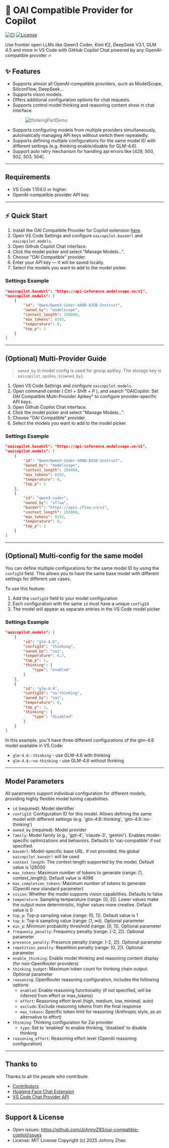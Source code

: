 # 🤗 OAI Compatible Provider for Copilot

[![CI](https://github.com/JohnnyZ93/oai-compatible-copilot/actions/workflows/release.yml/badge.svg)](https://github.com/JohnnyZ93/oai-compatible-copilot/actions)
[![License](https://img.shields.io/github/license/JohnnyZ93/oai-compatible-copilot?color=orange&label=License)](https://github.com/JohnnyZ93/oai-compatible-copilot/blob/main/LICENSE)

Use frontier open LLMs like Qwen3 Coder, Kimi K2, DeepSeek V3.1, GLM 4.5 and more in VS Code with GitHub Copilot Chat powered by any OpenAI-compatible provider 🔥

## ✨ Features
- Supports almost all OpenAI-compatible providers, such as ModelScope, SiliconFlow, DeepSeek...
- Supports vision models.
- Offers additional configuration options for chat requests.
- Supports control model thinking and reasoning content show in chat interface.
  > ![thinkingPartDemo](./assets/thinkingPartDemo.png)
- Supports configuring models from multiple providers simultaneously, automatically managing API keys without switch them repeatedly.
- Supports defining multiple configurations for the same model ID with different settings (e.g. thinking enable/disable for GLM-4.6).
- Support auto retry mechanism for handling api errors like [429, 500, 502, 503, 504].
---

## Requirements
- VS Code 1.104.0 or higher.
- OpenAI-compatible provider API key.
---

## ⚡ Quick Start
1. Install the OAI Compatible Provider for Copilot extension [here](https://marketplace.visualstudio.com/items?itemName=johnny-zhao.oai-compatible-copilot).
2. Open VS Code Settings and configure `oaicopilot.baseUrl` and `oaicopilot.models`.
3. Open Github Copilot Chat interface.
4. Click the model picker and select "Manage Models...".
5. Choose "OAI Compatible" provider.
6. Enter your API key — it will be saved locally.
7. Select the models you want to add to the model picker.

### Settings Example

```json
"oaicopilot.baseUrl": "https://api-inference.modelscope.cn/v1",
"oaicopilot.models": [
    {
        "id": "Qwen/Qwen3-Coder-480B-A35B-Instruct",
        "owned_by": "modelscope",
        "context_length": 256000,
        "max_tokens": 8192,
        "temperature": 0,
        "top_p": 1
    }
]
```
---

## (Optional) Multi-Provider Guide

> `owned_by` in model config is used for group apiKey. The storage key is `oaicopilot.apiKey.${owned_by}`.

1. Open VS Code Settings and configure `oaicopilot.models`.
2. Open command center ( Ctrl + Shift + P ), and search "OAICopilot: Set OAI Compatible Multi-Provider Apikey" to configure provider-specific API keys.
3. Open Github Copilot Chat interface.
4. Click the model picker and select "Manage Models...".
5. Choose "OAI Compatible" provider.
6. Select the models you want to add to the model picker.

### Settings Example

```json
"oaicopilot.baseUrl": "https://api-inference.modelscope.cn/v1",
"oaicopilot.models": [
    {
        "id": "Qwen/Qwen3-Coder-480B-A35B-Instruct",
        "owned_by": "modelscope",
        "context_length": 256000,
        "max_tokens": 8192,
        "temperature": 0,
        "top_p": 1
    },
    {
        "id": "qwen3-coder",
        "owned_by": "iflow",
        "baseUrl": "https://apis.iflow.cn/v1",
        "context_length": 256000,
        "max_tokens": 8192,
        "temperature": 0,
        "top_p": 1
    }
]
```

---

## (Optional) Multi-config for the same model

You can define multiple configurations for the same model ID by using the `configId` field. This allows you to have the same base model with different settings for different use cases.

To use this feature:

1. Add the `configId` field to your model configuration
2. Each configuration with the same `id` must have a unique `configId`
3. The model will appear as separate entries in the VS Code model picker

### Settings Example

```json
"oaicopilot.models": [
    {
        "id": "glm-4.6",
        "configId": "thinking",
        "owned_by": "zai",
        "temperature": 0.7,
        "top_p": 1,
        "thinking": {
            "type": "enabled"
        }
    },
    {
        "id": "glm-4.6",
        "configId": "no-thinking",
        "owned_by": "zai",
        "temperature": 0,
        "top_p": 1,
        "thinking": {
            "type": "disabled"
        }
    }
]
```

In this example, you'll have three different configurations of the glm-4.6 model available in VS Code:
- `glm-4.6::thinking` - use GLM-4.6 with thinking
- `glm-4.6::no-thinking` - use GLM-4.6 without thinking

---

## Model Parameters
All parameters support individual configuration for different models, providing highly flexible model tuning capabilities.

- `id` (required): Model identifier
- `configId`: Configuration ID for this model. Allows defining the same model with different settings (e.g. 'glm-4.6::thinking', 'glm-4.6::no-thinking')
- `owned_by` (required): Model provider
- `family`: Model family (e.g., 'gpt-4', 'claude-3', 'gemini'). Enables model-specific optimizations and behaviors. Defaults to 'oai-compatible' if not specified.
- `baseUrl`: Model-specific base URL. If not provided, the global `oaicopilot.baseUrl` will be used
- `context_length`: The context length supported by the model. Default value is 128000
- `max_tokens`: Maximum number of tokens to generate (range: [1, context_length]). Default value is 4096
- `max_completion_tokens`: Maximum number of tokens to generate (OpenAI new standard parameter)
- `vision`: Whether the model supports vision capabilities. Defaults to false
- `temperature`: Sampling temperature (range: [0, 2]). Lower values make the output more deterministic, higher values more creative. Default value is 0
- `top_p`: Top-p sampling value (range: (0, 1]). Default value is 1
- `top_k`: Top-k sampling value (range: [1, ∞)). Optional parameter
- `min_p`: Minimum probability threshold (range: [0, 1]). Optional parameter
- `frequency_penalty`: Frequency penalty (range: [-2, 2]). Optional parameter
- `presence_penalty`: Presence penalty (range: [-2, 2]). Optional parameter
- `repetition_penalty`: Repetition penalty (range: (0, 2]). Optional parameter
- `enable_thinking`: Enable model thinking and reasoning content display (for non-OpenRouter providers)
- `thinking_budget`: Maximum token count for thinking chain output. Optional parameter
- `reasoning`: OpenRouter reasoning configuration, includes the following options:
  - `enabled`: Enable reasoning functionality (if not specified, will be inferred from effort or max_tokens)
  - `effort`: Reasoning effort level (high, medium, low, minimal, auto)
  - `exclude`: Exclude reasoning tokens from the final response
  - `max_tokens`: Specific token limit for reasoning (Anthropic style, as an alternative to effort)
- `thinking`: Thinking configuration for Zai provider
  - `type`: Set to 'enabled' to enable thinking, 'disabled' to disable thinking
- `reasoning_effort`: Reasoning effort level (OpenAI reasoning configuration)
---

## Thanks to

Thanks to all the people who contribute.

- [Contributors](https://github.com/JohnnyZ93/oai-compatible-copilot/graphs/contributors)
- [Hugging Face Chat Extension](https://github.com/huggingface/huggingface-vscode-chat)
- [VS Code Chat Provider API](https://code.visualstudio.com/api/extension-guides/ai/language-model-chat-provider)

---

## Support & License
- Open issues: https://github.com/JohnnyZ93/oai-compatible-copilot/issues
- License: MIT License Copyright (c) 2025 Johnny Zhao
